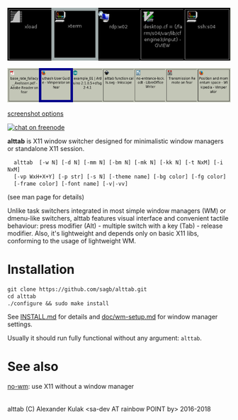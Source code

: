 <!-- This file is solely for github front page.
     For distribution, use doc/README instead. -->
![Default options, raw X11](doc/screenshots/alttab-default-rawx.png?raw=true)

![Low DPI](doc/screenshots/alttab-high.png?raw=true)

[screenshot options](doc/screenshots/screenshots.md)

[![chat on freenode](https://img.shields.io/badge/chat-on%20freenode-brightgreen.svg)](https://webchat.freenode.net/?channels=%23alttab)

**alttab** is X11 window switcher designed for minimalistic window managers
or standalone X11 session.
```
  alttab  [-w N] [-d N] [-mm N] [-bm N] [-mk N] [-kk N] [-t NxM] [-i NxM]
  [-vp WxH+X+Y] [-p str] [-s N] [-theme name] [-bg color] [-fg color]
  [-frame color] [-font name] [-v|-vv]
```
(see man page for details)
<!-- ronn page has elements invalid for github markdown, don't link to it -->

Unlike task switchers integrated in most simple window managers (WM) or
dmenu-like switchers, alttab features visual interface and convenient
tactile behaviour: press modifier (Alt) - multiple switch with
a key (Tab) - release modifier.
Also, it's lightweight and depends only on basic X11 libs, conforming
to the usage of lightweight WM.

# Installation
```
git clone https://github.com/sagb/alttab.git
cd alttab
./configure && sudo make install
```
See [INSTALL.md](INSTALL.md) for details and [doc/wm-setup.md](doc/wm-setup.md)
for window manager settings.

Usually it should run fully functional without any argument: `alttab`.  

# See also

[no-wm](https://github.com/patrickhaller/no-wm): use X11 without a window manager  
   
   
alttab (C) Alexander Kulak &lt;sa-dev AT rainbow POINT by&gt; 2016-2018

